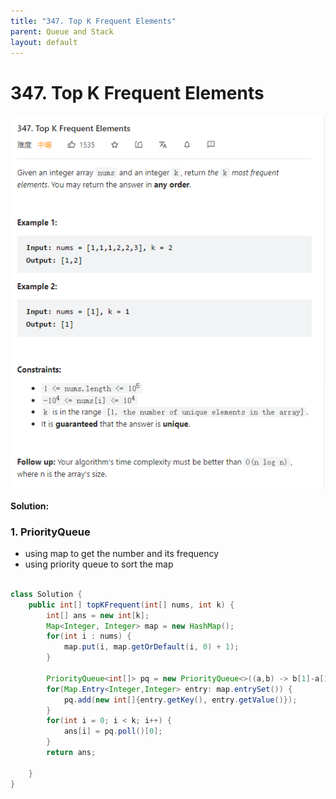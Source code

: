```yaml
---
title: "347. Top K Frequent Elements"
parent: Queue and Stack
layout: default
---
```


# 347. Top K Frequent Elements

![Example](../../assets/347.png)

**Solution:**

### 1. PriorityQueue

- using map to get the number and its frequency
- using priority queue to sort the map

```java

class Solution {
    public int[] topKFrequent(int[] nums, int k) {
        int[] ans = new int[k];
        Map<Integer, Integer> map = new HashMap();
        for(int i : nums) {
            map.put(i, map.getOrDefault(i, 0) + 1);
        }

        PriorityQueue<int[]> pq = new PriorityQueue<>((a,b) -> b[1]-a[1]);
        for(Map.Entry<Integer,Integer> entry: map.entrySet()) {
            pq.add(new int[]{entry.getKey(), entry.getValue()});
        }
        for(int i = 0; i < k; i++) {
            ans[i] = pq.poll()[0];
        }
        return ans;

    }
}

```
